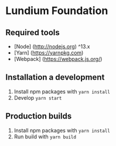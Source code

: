 # Lundium Foundation

## Required tools
* [Node] (http://nodejs.org) ^13.x
* [Yarn] (https://yarnpkg.com)
* [Webpack] (https://webpack.js.org/)

## Installation a development
1. Install npm packages with `yarn install`
2. Develop `yarn start`

## Production builds
1. Install npm packages with `yarn install`
2. Run build with `yarn build`
